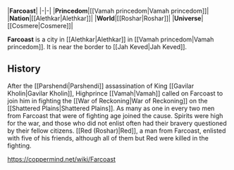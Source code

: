 |**Farcoast**|
|-|-|
|**Princedom**|[[Vamah princedom\|Vamah princedom]]|
|**Nation**|[[Alethkar\|Alethkar]]|
|**World**|[[Roshar\|Roshar]]|
|**Universe**|[[Cosmere\|Cosmere]]|

**Farcoast** is a city in [[Alethkar\|Alethkar]] in [[Vamah princedom\|Vamah princedom]]. It is near the border to [[Jah Keved\|Jah Keved]].

## History
After the [[Parshendi\|Parshendi]] assassination of King [[Gavilar Kholin\|Gavilar Kholin]], Highprince [[Vamah\|Vamah]] called on Farcoast to join him in fighting the [[War of Reckoning\|War of Reckoning]] on the [[Shattered Plains\|Shattered Plains]]. As many as one in every two men from Farcoast that were of fighting age joined the cause. Spirits were high for the war, and those who did not enlist often had their bravery questioned by their fellow citizens. [[Red (Roshar)\|Red]], a man from Farcoast, enlisted with five of his friends, although all of them but Red were killed in the fighting.



https://coppermind.net/wiki/Farcoast